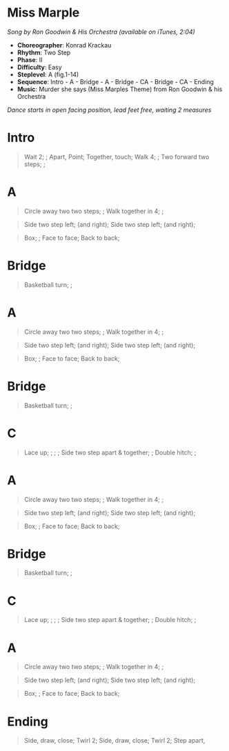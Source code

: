# Miss Marple
*Song by Ron Goodwin & His Orchestra (available on iTunes, 2:04)*

* **Choreographer**: Konrad Krackau
* **Rhythm**: Two Step
* **Phase**: II
* **Difficulty**: Easy
* **Steplevel**: A (fig.1-14)
* **Sequence**: Intro - A - Bridge - A - Bridge - CA - Bridge - CA - Ending
* **Music**: Murder she says (Miss Marples Theme) from Ron Goodwin & his Orchestra

*Dance starts in open facing position, lead feet free, waiting 2 measures*

# Intro

> Wait 2; ; Apart, Point; Together, touch; Walk 4; ; Two forward two steps; ;

# A

> Circle away two two steps; ; Walk together in 4; ;

> Side two step left; (and right); Side two step left; (and right);

> Box; ; Face to face; Back to back;

# Bridge

> Basketball turn; ;

# A

> Circle away two two steps; ; Walk together in 4; ;

> Side two step left; (and right); Side two step left; (and right);

> Box; ; Face to face; Back to back;

# Bridge

> Basketball turn; ;

# C

> Lace up; ; ; ; Side two step apart & together; ; Double hitch; ;

# A

> Circle away two two steps; ; Walk together in 4; ;

> Side two step left; (and right); Side two step left; (and right);

> Box; ; Face to face; Back to back;

# Bridge

> Basketball turn; ;

# C

> Lace up; ; ; ; Side two step apart & together; ; Double hitch; ;

# A

> Circle away two two steps; ; Walk together in 4; ;

> Side two step left; (and right); Side two step left; (and right);

> Box; ; Face to face; Back to back;

# Ending

> Side, draw, close; Twirl 2; Side, draw, close; Twirl 2; Step apart,
